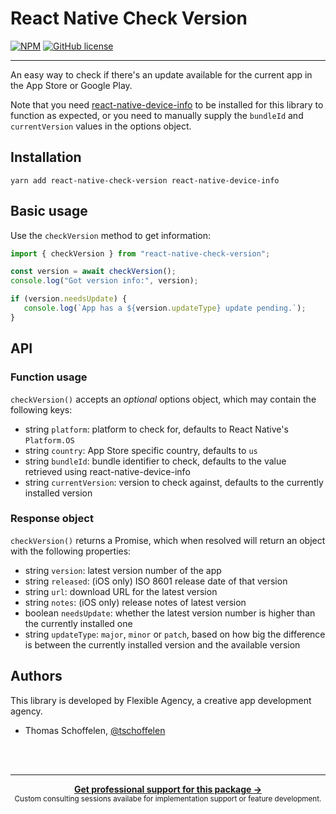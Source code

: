 # React Native Check Version

[![NPM](https://img.shields.io/npm/v/react-native-check-version.svg?style=flat)](https://npmjs.com/package/react-native-check-version)
[![GitHub license](https://img.shields.io/github/license/includable/react-native-check-version.svg)](https://github.com/includable/react-native-check-version/blob/master/LICENSE)

---

An easy way to check if there's an update available for the current app in the App Store or Google Play.

Note that you need [react-native-device-info](https://github.com/rebeccahughes/react-native-device-info) to be
installed for this library to function as expected, or you need to manually supply the `bundleId` and
`currentVersion` values in the options object.

## Installation

```
yarn add react-native-check-version react-native-device-info
```

## Basic usage

Use the `checkVersion` method to get information:

```js
import { checkVersion } from "react-native-check-version";

const version = await checkVersion();
console.log("Got version info:", version);

if (version.needsUpdate) {
   console.log(`App has a ${version.updateType} update pending.`);
}
```

## API

### Function usage

`checkVersion()` accepts an _optional_ options object, which may contain the following keys:

- string `platform`: platform to check for, defaults to React Native's `Platform.OS`
- string `country`: App Store specific country, defaults to `us`
- string `bundleId`: bundle identifier to check, defaults to the value retrieved using react-native-device-info
- string `currentVersion`: version to check against, defaults to the currently installed version

### Response object

`checkVersion()` returns a Promise, which when resolved will return an object with the following properties:

- string `version`: latest version number of the app
- string `released`: (iOS only) ISO 8601 release date of that version
- string `url`: download URL for the latest version
- string `notes`: (iOS only) release notes of latest version
- boolean `needsUpdate`: whether the latest version number is higher than the currently installed one
- string `updateType`: `major`, `minor` or `patch`, based on how big the difference is between the currently installed version and the available version

## Authors

This library is developed by Flexible Agency, a creative app development agency.

- Thomas Schoffelen, [@tschoffelen](https://twitter.com/tschoffelen)


<br /><br />

---

<div align="center">
	<b>
		<a href="https://schof.co/consulting/?utm_source=flexible-agency/react-native-check-version">Get professional support for this package →</a>
	</b>
	<br>
	<sub>
		Custom consulting sessions availabe for implementation support or feature development.
	</sub>
</div>
